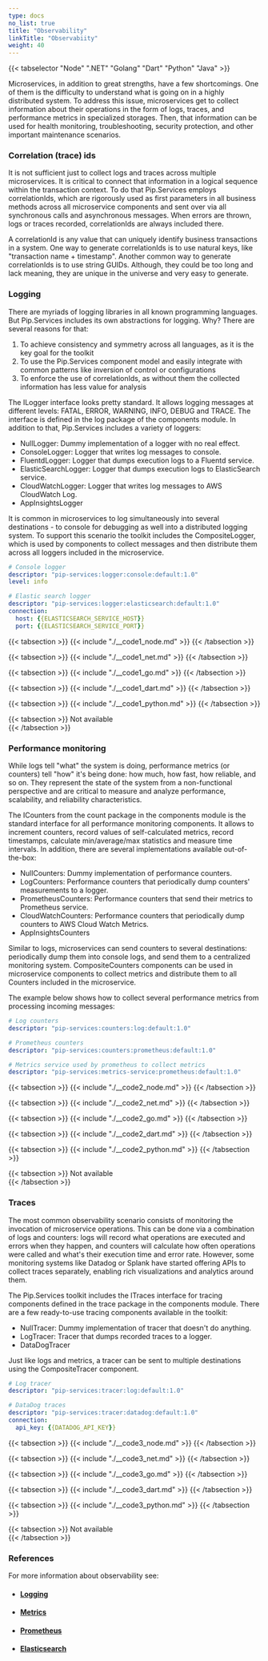 ```yaml
---
type: docs
no_list: true
title: "Observability"
linkTitle: "Observabiity"
weight: 40   
---
```


{{< tabselector "Node" ".NET" "Golang" "Dart" "Python" "Java" >}}

Microservices, in addition to great strengths, have a few shortcomings. One of them is the difficulty to understand what is going on in a highly distributed system. To address this issue, microservices get to collect information about their operations in the form of logs, traces, and performance metrics in specialized storages. Then, that information can be used for health monitoring, troubleshooting, security protection, and other important maintenance scenarios.

### Correlation (trace) ids
It is not sufficient just to collect logs and traces across multiple microservices. It is critical to connect that information in a logical sequence within the transaction context. To do that Pip.Services employs correlationIds, which are rigorously used as first parameters in all business methods across all microservice components and sent over via all synchronous calls and asynchronous messages. When errors are thrown, logs or traces recorded, correlationIds are always included there.

A correlationId is any value that can uniquely identify business transactions in a system. One way to generate correlationIds is to use natural keys, like "transaction name + timestamp". Another common way to generate correlationIds is to use string GUIDs. Although, they could be too long and lack meaning, they are unique in the universe and very easy to generate.

### Logging

There are myriads of logging libraries in all known programming languages. But Pip.Services includes its own abstractions for logging. Why? There are several reasons for that:
1.	To achieve consistency and symmetry across all languages, as it is the key goal for the toolkit
2.	To use the Pip.Services component model and easily integrate with common patterns like inversion of control or configurations
3.	To enforce the use of correlationIds, as without them the collected information has less value for analysis

The ILogger interface looks pretty standard. It allows logging messages at different levels: FATAL, ERROR, WARNING, INFO, DEBUG and TRACE. The interface is defined in the log package of the components module. In addition to that, Pip.Services includes a variety of loggers:

- NullLogger: Dummy implementation of a logger with no real effect. 
- ConsoleLogger: Logger that writes log messages to console.
- FluentdLogger: Logger that dumps execution logs to a Fluentd service.
- ElasticSearchLogger: Logger that dumps execution logs to ElasticSearch service.
- CloudWatchLogger: Logger that writes log messages to AWS CloudWatch Log. 
- AppInsightsLogger

It is common in microservices to log simultaneously into several destinations - to console for debugging as well into a distributed logging system. To support this scenario the toolkit includes the CompositeLogger, which is used by components to collect messages and then distribute them across all loggers included in the microservice.

```yml
# Console logger
descriptor: "pip-services:logger:console:default:1.0"
level: info

# Elastic search logger
descriptor: "pip-services:logger:elasticsearch:default:1.0"
connection:
  host: {{ELASTICSEARCH_SERVICE_HOST}}
  port: {{ELASTICSEARCH_SERVICE_PORT}}
```

{{< tabsection >}}
  {{< include "./__code1_node.md" >}}
{{< /tabsection >}}

{{< tabsection >}}
  {{< include "./__code1_net.md" >}}
{{< /tabsection >}}

{{< tabsection >}}
  {{< include "./__code1_go.md" >}} 
{{< /tabsection >}}

{{< tabsection >}}
  {{< include "./__code1_dart.md" >}}
{{< /tabsection >}}

{{< tabsection >}}
  {{< include "./__code1_python.md" >}}
{{< /tabsection >}}

{{< tabsection >}}
  Not available  
{{< /tabsection >}}

### Performance monitoring
While logs tell "what" the system is doing, performance metrics (or counters) tell "how" it's being done: how much, how fast, how reliable, and so on. They represent the state of the system from a non-functional perspective and are critical to measure and analyze performance, scalability, and reliability characteristics.

The ICounters from the count package in the components module is the standard interface for all performance monitoring components. It allows to increment counters, record values of self-calculated metrics, record timestamps, calculate min/average/max statistics and measure time intervals. In addition, there are several implementations available out-of-the-box:

- NullCounters: Dummy implementation of performance counters.
- LogCounters: Performance counters that periodically dump counters' measurements to a logger.
- PrometheusCounters:  Performance counters that send their metrics to Prometheus service.
- CloudWatchCounters: Performance counters that periodically dump counters to AWS Cloud Watch Metrics.
- AppInsightsCounters

Similar to logs, microservices can send counters to several destinations: periodically dump them into console logs, and send them to a centralized monitoring system. CompositeCounters components can be used in microservice components to collect metrics and distribute them to all Counters included in the microservice.

The example below shows how to collect several performance metrics from processing incoming messages:

```yml
# Log counters
descriptor: "pip-services:counters:log:default:1.0"

# Prometheus counters
descriptor: "pip-services:counters:prometheus:default:1.0"

# Metrics service used by prometheus to collect metrics
descriptor: "pip-services:metrics-service:prometheus:default:1.0"
```

{{< tabsection >}}
  {{< include "./__code2_node.md" >}}
{{< /tabsection >}}

{{< tabsection >}}
  {{< include "./__code2_net.md" >}}
{{< /tabsection >}}

{{< tabsection >}}
  {{< include "./__code2_go.md" >}} 
{{< /tabsection >}}

{{< tabsection >}}
  {{< include "./__code2_dart.md" >}}
{{< /tabsection >}}

{{< tabsection >}}
  {{< include "./__code2_python.md" >}}
{{< /tabsection >}}

{{< tabsection >}}
  Not available  
{{< /tabsection >}}

### Traces

The most common observability scenario consists of monitoring the invocation of microservice operations. This can be done via a combination of logs and counters: logs will record what operations are executed and errors when they happen, and counters will calculate how often operations were called and what's their execution time and error rate. However, some monitoring systems like Datadog or Splank have started offering APIs to collect traces separately, enabling rich visualizations and analytics around them.

The Pip.Services toolkit includes the ITraces interface for tracing components defined in the trace package in the components module. There are a few ready-to-use tracing components available in the toolkit:

- NullTracer: Dummy implementation of tracer that doesn't do anything.
- LogTracer: Tracer that dumps recorded traces to a logger.
- DataDogTracer

Just like logs and metrics, a tracer can be sent to multiple destinations using the CompositeTracer component.

```yml
# Log tracer
descriptor: "pip-services:tracer:log:default:1.0"

# DataDog traces
descriptor: "pip-services:tracer:datadog:default:1.0"
connection:
  api_key: {{DATADOG_API_KEY}}

```

{{< tabsection >}}
  {{< include "./__code3_node.md" >}}
{{< /tabsection >}}

{{< tabsection >}}
  {{< include "./__code3_net.md" >}}
{{< /tabsection >}}

{{< tabsection >}}
  {{< include "./__code3_go.md" >}} 
{{< /tabsection >}}

{{< tabsection >}}
  {{< include "./__code3_dart.md" >}}
{{< /tabsection >}}

{{< tabsection >}}
  {{< include "./__code3_python.md" >}}
{{< /tabsection >}}

{{< tabsection >}}
  Not available  
{{< /tabsection >}}

### References

For more information about observability see:
- #### [Logging](../../../tutorials/beginner_tutorials/observability/logging/)
- #### [Metrics](../../../tutorials/beginner_tutorials/observability/metrics/)
- #### [Prometheus](../../../tutorials/beginner_tutorials/observability/prometheus/)
- #### [Elasticsearch](../../../tutorials/beginner_tutorials/observability/elasticsearch/)
